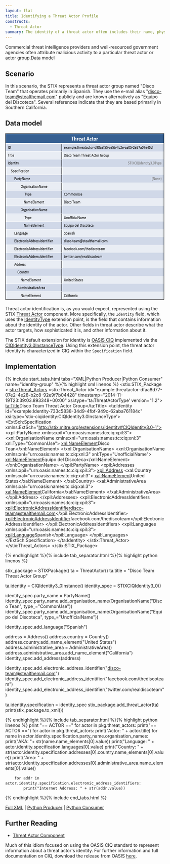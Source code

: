 ```yaml
---
layout: flat
title: Identifying a Threat Actor Profile
constructs:
  - Threat Actor
summary: The identity of a threat actor often includes their name, physical address, Facebook or other social media profiles. Alternative names for the actor are also included (such as APT1 vs. Comment Crew)
---
```


Commercial threat intelligence providers and well-resourced government agencies often attribute malicious activity to a particular threat actor or actor group.Data model

## Scenario

In this scenario, the STIX represents a threat actor group named "Disco Team" that operates primarily in Spanish. They use the e-mail alias "disco-team@stealthemail.com" publicly and are known alternatively as "Equipo del Discoteca". Several references indicate that they are based primarily in Southern California.

## Data model

<img src="diagram.png" width="660px" height="530px" alt="Threat Actor Group Identification" class="aside-text" />

Threat actor identification is, as you would expect, represented using the STIX [Threat Actor](/data-model/{{site.current_version}}/ta/ThreatActorType) component. More specifically, the `Identity` field, which uses the [IdentityType](/data-model/{{site.current_version}}/stixCommon/IdentityType) extension point, is the field that contains information about the identity of the actor. Other fields in threat actor describe what the actor targets, how sophisticated it is, and other information about it.

The STIX default extension for identity is [OASIS CIQ](https://www.oasis-open.org/committees/tc_home.php?wg_abbrev=ciq) implemented via the [CIQIdentity3.0InstanceType](/data-model/{{site.current_version}}/stix-ciqidentity/CIQIdentity3.0InstanceType). Using this extension point, the threat actor identity is characterized in CIQ within the `Specification` field.

## Implementation

{% include start_tabs.html tabs="XML|Python Producer|Python Consumer" name="identity-group" %}{% highlight xml linenos %}
<stix:STIX_Package >
     <stix:Threat_Actors>
        <stix:Threat_Actor id="example:threatactor-dfaa8d77-07e2-4e28-b2c8-92e9f7b04428" timestamp="2014-11-19T23:39:03.893348+00:00" xsi:type='ta:ThreatActorType' version="1.2">
            <ta:Title>Disco Team Threat Actor Group</ta:Title>
            <ta:Identity id="example:Identity-733c5838-34d9-4fbf-949c-62aba761184c" xsi:type='stix-ciqidentity:CIQIdentity3.0InstanceType'>
                <ExtSch:Specification xmlns:ExtSch="http://stix.mitre.org/extensions/Identity#CIQIdentity3.0-1">
  <xpil:PartyName xmlns:xpil="urn:oasis:names:tc:ciq:xpil:3">
    <xnl:OrganisationName xmlns:xnl="urn:oasis:names:tc:ciq:xnl:3" xnl:Type="CommonUse">
      <xnl:NameElement>Disco Tean</xnl:NameElement>
    </xnl:OrganisationName>
    <xnl:OrganisationName xmlns:xnl="urn:oasis:names:tc:ciq:xnl:3" xnl:Type="UnofficialName">
      <xnl:NameElement>Equipo del Discoteca</xnl:NameElement>
    </xnl:OrganisationName>
  </xpil:PartyName>
  <xpil:Addresses xmlns:xpil="urn:oasis:names:tc:ciq:xpil:3">
    <xpil:Address>
      <xal:Country xmlns:xal="urn:oasis:names:tc:ciq:xal:3">
        <xal:NameElement>United States</xal:NameElement>
      </xal:Country>
      <xal:AdministrativeArea xmlns:xal="urn:oasis:names:tc:ciq:xal:3">
        <xal:NameElement>California</xal:NameElement>
      </xal:AdministrativeArea>
    </xpil:Address>
  </xpil:Addresses>
  <xpil:ElectronicAddressIdentifiers xmlns:xpil="urn:oasis:names:tc:ciq:xpil:3">
    <xpil:ElectronicAddressIdentifier>disco-team@stealthemail.com</xpil:ElectronicAddressIdentifier>
    <xpil:ElectronicAddressIdentifier>facebook.com/thediscoteam</xpil:ElectronicAddressIdentifier>
  </xpil:ElectronicAddressIdentifiers>
  <xpil:Languages xmlns:xpil="urn:oasis:names:tc:ciq:xpil:3">
    <xpil:Language>Spanish</xpil:Language>
  </xpil:Languages>
</ExtSch:Specification>
            </ta:Identity>
        </stix:Threat_Actor>
    </stix:Threat_Actors>
</stix:STIX_Package>

{% endhighlight %}{% include tab_separator.html %}{% highlight python linenos %}

stix_package = STIXPackage()
ta = ThreatActor()
ta.title = "Disco Team Threat Actor Group"

ta.identity = CIQIdentity3_0Instance()
identity_spec = STIXCIQIdentity3_0()

identity_spec.party_name = PartyName()
identity_spec.party_name.add_organisation_name(OrganisationName("Disco Tean", type_="CommonUse"))
identity_spec.party_name.add_organisation_name(OrganisationName("Equipo del Discoteca", type_="UnofficialName"))

identity_spec.add_language("Spanish")

address = Address()
address.country = Country()
address.country.add_name_element("United States")
address.administrative_area = AdministrativeArea()
address.administrative_area.add_name_element("California")    
identity_spec.add_address(address)

identity_spec.add_electronic_address_identifier("disco-team@stealthemail.com")
identity_spec.add_electronic_address_identifier("facebook.com/thediscoteam")
identity_spec.add_electronic_address_identifier("twitter.com/realdiscoteam")
    
ta.identity.specification = identity_spec
stix_package.add_threat_actor(ta)
print(stix_package.to_xml())

{% endhighlight %}{% include tab_separator.html %}{% highlight python linenos %}
print "== ACTOR =="
for actor in pkg.threat_actors:
    print("== ACTOR ==")
    for actor in pkg.threat_actors:
        print("Actor: " + actor.title)
        for name in actor.identity.specification.party_name.organisation_names:
            print("AKA: "+ str(name.name_elements[0].value))
        print("Language: " + actor.identity.specification.languages[0].value)
        print("Country: " + str(actor.identity.specification.addresses[0].country.name_elements[0].value))
        print("Area: " + str(actor.identity.specification.addresses[0].administrative_area.name_elements[0].value))
        
        for addr in actor.identity.specification.electronic_address_identifiers:
            print("Internet Address: " + str(addr.value))
    
{% endhighlight %}{% include end_tabs.html %}

[Full XML](identifying-a-threat-actor-group.xml) | [Python Producer](identifying-a-threat-actor-group_producer.py) | [Python Consumer](identifying-a-threat-actor-group_consumer.py)

## Further Reading

* [Threat Actor Component](/data-model/{{site.current_version}}/ta/ThreatActorType)

Much of this idiom focused on using the OASIS CIQ standard to represent information about a threat actor's identity. For further information and full documentation on CIQ, download the release from OASIS [here](https://www.oasis-open.org/committees/tc_home.php?wg_abbrev=ciq#download).
